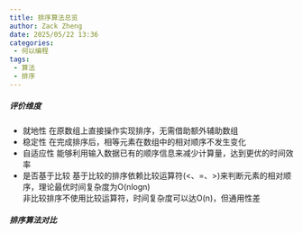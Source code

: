 ```yaml
---
title: 排序算法总览
author: Zack Zheng
date: 2025/05/22 13:36
categories:
 - 何以编程
tags:
 - 算法
 - 排序
---
```


##### 评价维度

+ 就地性
在原数组上直接操作实现排序，无需借助额外辅助数组
+ 稳定性
在完成排序后，相等元素在数组中的相对顺序不发生变化
+ 自适应性
能够利用输入数据已有的顺序信息来减少计算量，达到更优的时间效率
+ 是否基于比较
基于比较的排序依赖比较运算符(<、=、>)来判断元素的相对顺序，理论最优时间复杂度为O(nlogn)    
非比较排序不使用比较运算符，时间复杂度可以达O(n)，但通用性差


##### 排序算法对比

<simple-img src="https://gitee.com/zackzhengxy/picGallery/raw/main/imgs/sorting_algorithms_comparison.png"></simple-img>


<Suspense>
  <my-codes repo="o-algorithm" path="algorithm/排序算法/AllSort.java" lang="java" />
</Suspense>


